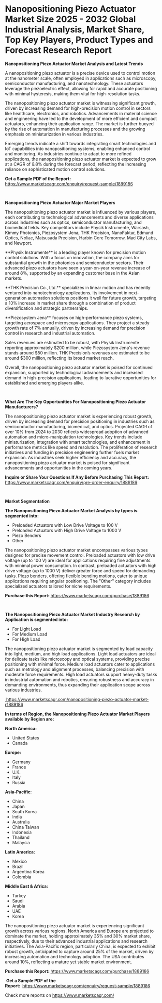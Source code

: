 <p><h1>Nanopositioning Piezo Actuator Market Size 2025 - 2032 Global Industrial Analysis, Market Share, Top Key Players, Product Types and Forecast Research Report</h1></p><p><strong>Nanopositioning Piezo Actuator Market Analysis and Latest Trends</strong></p>
<p><p>A nanopositioning piezo actuator is a precise device used to control motion at the nanometer scale, often employed in applications such as microscopy, semiconductor manufacturing, and nanotechnology. These actuators leverage the piezoelectric effect, allowing for rapid and accurate positioning with minimal hysteresis, making them vital for high-resolution tasks.</p><p>The nanopositioning piezo actuator market is witnessing significant growth, driven by increasing demand for high-precision motion control in sectors like healthcare, electronics, and robotics. Advancements in material science and engineering have led to the development of more efficient and compact actuators, enhancing their application range. The market is further buoyed by the rise of automation in manufacturing processes and the growing emphasis on miniaturization in various industries.</p><p>Emerging trends indicate a shift towards integrating smart technologies and IoT capabilities into nanopositioning systems, enabling enhanced control and monitoring. As industries continue to adapt to more refined applications, the nanopositioning piezo actuator market is expected to grow at a CAGR of 6.8% during the forecast period, reflecting the increasing reliance on sophisticated motion control solutions.</p></p>
<p><strong>Get a Sample PDF of the Report:&nbsp;</strong> <a href="https://www.marketscagr.com/enquiry/request-sample/1889186?utm_campaign=1920&utm_medium=2&utm_source=Github&utm_content=ia&utm_term=14012025&utm_id=nanopositioning-piezo-actuator">https://www.marketscagr.com/enquiry/request-sample/1889186</a></p>
<p>&nbsp;</p>
<p><strong>Nanopositioning Piezo Actuator Major Market Players</strong></p>
<p><p>The nanopositioning piezo actuator market is influenced by various players, each contributing to technological advancements and diverse applications across industries such as optics, semiconductor manufacturing, and biomedical fields. Key competitors include Physik Instrumente, Warsash, Kimmy Photonics, Piezosystem Jena, THK Precision, NanoFaktur, Edmund Optics, Noliac, Matsusada Precision, Harbin Core Tomorrow, Mad City Labs, and Newport.</p><p>**Physik Instrumente** is a leading player known for precision motion control solutions. With a focus on innovation, the company aims for substantial growth in the photonics and semiconductor sectors. Their advanced piezo actuators have seen a year-on-year revenue increase of around 8%, supported by an expanding customer base in the Asian markets.</p><p>**THK Precision Co., Ltd.** specializes in linear motion and has recently ventured into nanotechnology applications. Its involvement in next-generation automation solutions positions it well for future growth, targeting a 10% increase in market share through a combination of product diversification and strategic partnerships.</p><p>**Piezosystem Jena** focuses on high-performance piezo systems, targeting aerospace and microscopy applications. They project a steady growth rate of 7% annually, driven by increasing demand for precision control in research and industrial automation.</p><p>Sales revenues are estimated to be robust, with Physik Instrumente reporting approximately $200 million, while Piezosystem Jena's revenue stands around $50 million. THK Precision’s revenues are estimated to be around $300 million, reflecting its broad market reach.</p><p>Overall, the nanopositioning piezo actuator market is poised for continued expansion, supported by technological advancements and increased demand in high-precision applications, leading to lucrative opportunities for established and emerging players alike.</p></p>
<p>&nbsp;</p>
<p><strong>What Are The Key Opportunities For Nanopositioning Piezo Actuator Manufacturers?</strong></p>
<p><p>The nanopositioning piezo actuator market is experiencing robust growth, driven by increasing demand for precision positioning in industries such as semiconductor manufacturing, biomedical, and optics. Projected CAGR of over 10% from 2024 to 2030 reflects widespread adoption of advanced automation and micro-manipulation technologies. Key trends include miniaturization, integration with smart technologies, and enhancement in performance metrics like speed and resolution. The proliferation of research initiatives and funding in precision engineering further fuels market expansion. As industries seek higher efficiency and accuracy, the nanopositioning piezo actuator market is poised for significant advancements and opportunities in the coming years.</p></p>
<p><strong>Inquire or Share Your Questions If Any Before Purchasing This Report:</strong> <a href="https://www.marketscagr.com/enquiry/pre-order-enquiry/1889186?utm_campaign=1920&utm_medium=2&utm_source=Github&utm_content=ia&utm_term=14012025&utm_id=nanopositioning-piezo-actuator">https://www.marketscagr.com/enquiry/pre-order-enquiry/1889186</a></p>
<p>&nbsp;</p>
<p><strong>Market Segmentation</strong></p>
<p><strong>The Nanopositioning Piezo Actuator Market Analysis by types is segmented into:</strong></p>
<p><ul><li>Preloaded Actuators with Low Drive Voltage to 100 V</li><li>Preloaded Actuators with High Drive Voltage to 1000 V</li><li>Piezo Benders</li><li>Other</li></ul></p>
<p><p>The nanopositioning piezo actuator market encompasses various types designed for precise movement control. Preloaded actuators with low drive voltage (up to 100 V) are ideal for applications requiring fine adjustments with minimal power consumption. In contrast, preloaded actuators with high drive voltage (up to 1000 V) deliver greater force and speed for demanding tasks. Piezo benders, offering flexible bending motions, cater to unique applications requiring angular positioning. The "Other" category includes specialized actuators tailored for niche requirements.</p></p>
<p><strong>Purchase this Report:&nbsp;</strong><a href="https://www.marketscagr.com/purchase/1889186?utm_campaign=1920&utm_medium=2&utm_source=Github&utm_content=ia&utm_term=14012025&utm_id=nanopositioning-piezo-actuator">https://www.marketscagr.com/purchase/1889186</a></p>
<p>&nbsp;</p>
<p><strong>The Nanopositioning Piezo Actuator Market Industry Research by Application is segmented into:</strong></p>
<p><ul><li>For Light Load</li><li>For Medium Load</li><li>For High Load</li></ul></p>
<p><p>The nanopositioning piezo actuator market is segmented by load capacity into light, medium, and high load applications. Light load actuators are ideal for delicate tasks like microscopy and optical systems, providing precise positioning with minimal force. Medium load actuators cater to applications such as metrology and alignment processes, balancing precision with moderate force requirements. High load actuators support heavy-duty tasks in industrial automation and robotics, ensuring robustness and accuracy in demanding environments, thus expanding their application scope across various industries.</p></p>
<p><a href="https://www.marketscagr.com/nanopositioning-piezo-actuator-market-r1889186?utm_campaign=1920&utm_medium=2&utm_source=Github&utm_content=ia&utm_term=14012025&utm_id=nanopositioning-piezo-actuator">&nbsp;https://www.marketscagr.com/nanopositioning-piezo-actuator-market-r1889186</a></p>
<p><strong>In terms of Region, the Nanopositioning Piezo Actuator Market Players available by Region are:</strong></p>
<p>
    <p> <strong> North America: </strong>
        <ul>
            <li>United States</li>
            <li>Canada</li>
        </ul>
        </p> 
    <p> <strong> Europe: </strong>
        <ul>
            <li>Germany</li>
            <li>France</li>
            <li>U.K.</li>
            <li>Italy</li>
            <li>Russia</li>
        </ul>
        </p> 
    <p> <strong> Asia-Pacific: </strong>
        <ul>
            <li>China</li>
            <li>Japan</li>
            <li>South Korea</li>
            <li>India</li>
            <li>Australia</li>
            <li>China Taiwan</li>
            <li>Indonesia</li>
            <li>Thailand</li>
            <li>Malaysia</li>
        </ul>
        </p> 
    <p> <strong> Latin America: </strong>
        <ul>
            <li>Mexico</li>
            <li>Brazil</li>
            <li>Argentina Korea</li>
            <li>Colombia</li>
        </ul>
        </p> 
    <p> <strong> Middle East & Africa: </strong>
        <ul>
            <li>Turkey</li>
            <li>Saudi</li>
            <li>Arabia</li>
            <li>UAE</li>
            <li>Korea</li>
        </ul>
    </p>
    </p>
<p><p>The nanopositioning piezo actuator market is experiencing significant growth across various regions. North America and Europe are projected to dominate the market, holding approximately 35% and 30% market share, respectively, due to their advanced industrial applications and research initiatives. The Asia-Pacific region, particularly China, is expected to exhibit robust growth, anticipated to capture around 25% of the market, driven by increasing automation and technology adoption. The USA contributes around 10%, reflecting a mature yet stable market environment.</p></p>
<p><strong>Purchase this Report: </strong><a href="https://www.marketscagr.com/purchase/1889186?utm_campaign=1920&utm_medium=2&utm_source=Github&utm_content=ia&utm_term=14012025&utm_id=nanopositioning-piezo-actuator">https://www.marketscagr.com/purchase/1889186</a></p>
<p>&nbsp;<strong>Get a Sample PDF of the Report:&nbsp;&nbsp;</strong><a href="https://www.marketscagr.com/enquiry/request-sample/1889186?utm_campaign=1920&utm_medium=2&utm_source=Github&utm_content=ia&utm_term=14012025&utm_id=nanopositioning-piezo-actuator">https://www.marketscagr.com/enquiry/request-sample/1889186</a></p>
<p><strong></strong></p>
<p>Check more reports on <a href="https://www.marketscagr.com/?utm_campaign=1920&utm_medium=2&utm_source=Github&utm_content=ia&utm_term=14012025&utm_id=nanopositioning-piezo-actuator">https://www.marketscagr.com/</a></p>